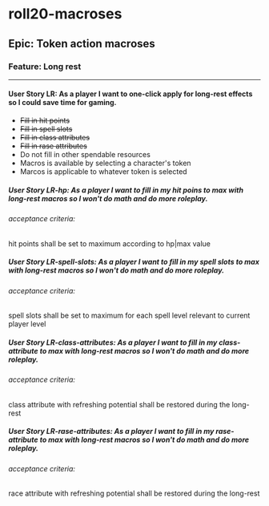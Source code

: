 # roll20-macroses

## Epic: Token action macroses

### Feature: Long rest
***
#### User Story LR: As a player I want to one-click apply for long-rest effects so I could save time for gaming.
* ~~Fill in hit points~~
* ~~Fill in spell slots~~
* ~~Fill in class attributes~~
* ~~Fill in rase attributes~~
* Do not fill in other spendable resources
* Macros is available by selecting a character's token
* Marcos is applicable to whatever token is selected

##### User Story LR-hp: As a player I want to fill in my hit poins to max with long-rest macros so I won't do math and do more roleplay.
###### acceptance criteria:
  hit points shall be set to maximum according to hp|max value

##### User Story LR-spell-slots: As a player I want to fill in my spell slots to max with long-rest macros so I won't do math and do more roleplay.
###### acceptance criteria:
  spell slots shall be set to maximum for each spell level relevant to current player level
  
##### User Story LR-class-attributes: As a player I want to fill in my class-attribute to max with long-rest macros so I won't do math and do more roleplay.
###### acceptance criteria:
  class attribute with refreshing potential shall be restored during the long-rest
  
##### User Story LR-rase-attributes: As a player I want to fill in my rase-attribute to max with long-rest macros so I won't do math and do more roleplay.
###### acceptance criteria:
  race attribute with refreshing potential shall be restored during the long-rest

